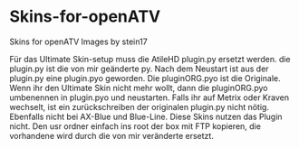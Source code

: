 # Skins-for-openATV
Skins for openATV Images by stein17

Für das Ultimate Skin-setup muss die AtileHD plugin.py ersetzt werden.
die plugin.py ist die von mir geänderte py.
Nach dem Neustart ist aus der plugin.py eine plugin.pyo geworden.
Die pluginORG.pyo ist die Originale.
Wenn ihr den Ultimate Skin nicht mehr wollt, 
dann die pluginORG.pyo umbenennen in plugin.pyo und neustarten.
Falls ihr auf Metrix oder Kraven wechselt, ist ein zurückschreiben der 
originalen plugin.py nicht nötig.
Ebenfalls nicht bei AX-Blue und Blue-Line.
Diese Skins nutzen das Plugin nicht.
Den usr ordner einfach ins root der box mit FTP kopieren,
die vorhandene wird durch die von mir veränderte ersetzt.
